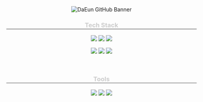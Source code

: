 <div align="center">
  <img 
    src="https://capsule-render.vercel.app/api?type=Blur&color=0:333333,100:CCCCCC&height=200&text=github.com%2FDaEun&fontSize=40&fontColor=FFFFFF&font=Fira%20Code"
    alt="DaEun GitHub Banner"
/>
</div>

<h3 align="center" style="color:#CCCCCC; border-bottom:1px solid #444;">Tech Stack</h3>

<p align="center">
  <img src="https://img.shields.io/badge/JavaScript-000000?style=for-the-badge&logo=javascript&logoColor=F7DF1E" />
  <img src="https://img.shields.io/badge/HTML5-000000?style=for-the-badge&logo=html5&logoColor=E34F26" />
  <img src="https://img.shields.io/badge/CSS3-000000?style=for-the-badge&logo=css3&logoColor=1572B6" />
</p>
<p align="center">
  <img src="https://img.shields.io/badge/React-000000?style=for-the-badge&logo=react&logoColor=61DAFB" />
  <img src="https://img.shields.io/badge/TailwindCSS-000000?style=for-the-badge&logo=tailwind-css&logoColor=06B6D4" />
  <img src="https://img.shields.io/badge/Styled--Components-000000?style=for-the-badge&logo=styled-components&logoColor=DB7093" />
</p>

<br/>

<h3 align="center" style="color:#CCCCCC; border-bottom:1px solid #444;">Tools</h3>

<p align="center">
  <img src="https://img.shields.io/badge/GitHub-000000?style=for-the-badge&logo=github&logoColor=white" />
  <img src="https://img.shields.io/badge/Notion-000000?style=for-the-badge&logo=notion&logoColor=white" />
  <img src="https://img.shields.io/badge/Figma-000000?style=for-the-badge&logo=figma&logoColor=F24E1E" />
</p>
